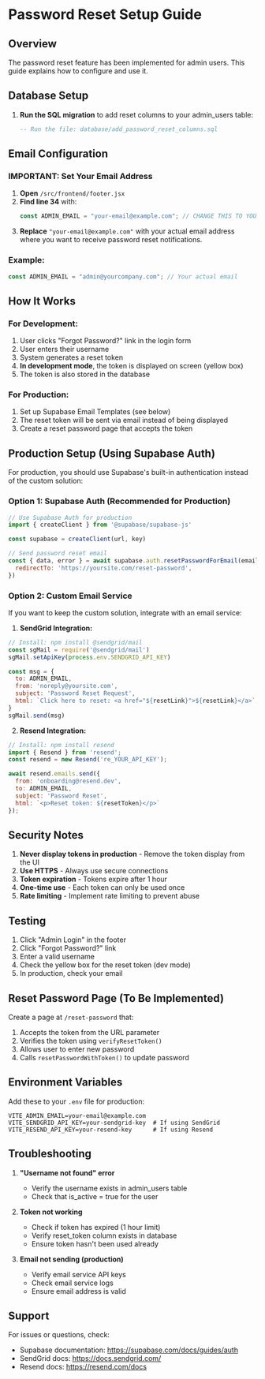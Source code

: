 # Password Reset Setup Guide

## Overview
The password reset feature has been implemented for admin users. This guide explains how to configure and use it.

## Database Setup

1. **Run the SQL migration** to add reset columns to your admin_users table:
   ```sql
   -- Run the file: database/add_password_reset_columns.sql
   ```

## Email Configuration

### IMPORTANT: Set Your Email Address

1. **Open** `/src/frontend/footer.jsx`
2. **Find line 34** with:
   ```javascript
   const ADMIN_EMAIL = "your-email@example.com"; // CHANGE THIS TO YOUR EMAIL
   ```
3. **Replace** `"your-email@example.com"` with your actual email address where you want to receive password reset notifications.

### Example:
```javascript
const ADMIN_EMAIL = "admin@yourcompany.com"; // Your actual email
```

## How It Works

### For Development:
1. User clicks "Forgot Password?" link in the login form
2. User enters their username
3. System generates a reset token
4. **In development mode**, the token is displayed on screen (yellow box)
5. The token is also stored in the database

### For Production:
1. Set up Supabase Email Templates (see below)
2. The reset token will be sent via email instead of being displayed
3. Create a reset password page that accepts the token

## Production Setup (Using Supabase Auth)

For production, you should use Supabase's built-in authentication instead of the custom solution:

### Option 1: Supabase Auth (Recommended for Production)
```javascript
// Use Supabase Auth for production
import { createClient } from '@supabase/supabase-js'

const supabase = createClient(url, key)

// Send password reset email
const { data, error } = await supabase.auth.resetPasswordForEmail(email, {
  redirectTo: 'https://yoursite.com/reset-password',
})
```

### Option 2: Custom Email Service
If you want to keep the custom solution, integrate with an email service:

1. **SendGrid Integration:**
```javascript
// Install: npm install @sendgrid/mail
const sgMail = require('@sendgrid/mail')
sgMail.setApiKey(process.env.SENDGRID_API_KEY)

const msg = {
  to: ADMIN_EMAIL,
  from: 'noreply@yoursite.com',
  subject: 'Password Reset Request',
  html: `Click here to reset: <a href="${resetLink}">${resetLink}</a>`,
}
sgMail.send(msg)
```

2. **Resend Integration:**
```javascript
// Install: npm install resend
import { Resend } from 'resend';
const resend = new Resend('re_YOUR_API_KEY');

await resend.emails.send({
  from: 'onboarding@resend.dev',
  to: ADMIN_EMAIL,
  subject: 'Password Reset',
  html: `<p>Reset token: ${resetToken}</p>`
});
```

## Security Notes

1. **Never display tokens in production** - Remove the token display from the UI
2. **Use HTTPS** - Always use secure connections
3. **Token expiration** - Tokens expire after 1 hour
4. **One-time use** - Each token can only be used once
5. **Rate limiting** - Implement rate limiting to prevent abuse

## Testing

1. Click "Admin Login" in the footer
2. Click "Forgot Password?" link
3. Enter a valid username
4. Check the yellow box for the reset token (dev mode)
5. In production, check your email

## Reset Password Page (To Be Implemented)

Create a page at `/reset-password` that:
1. Accepts the token from the URL parameter
2. Verifies the token using `verifyResetToken()`
3. Allows user to enter new password
4. Calls `resetPasswordWithToken()` to update password

## Environment Variables

Add these to your `.env` file for production:
```
VITE_ADMIN_EMAIL=your-email@example.com
VITE_SENDGRID_API_KEY=your-sendgrid-key  # If using SendGrid
VITE_RESEND_API_KEY=your-resend-key      # If using Resend
```

## Troubleshooting

1. **"Username not found" error**
   - Verify the username exists in admin_users table
   - Check that is_active = true for the user

2. **Token not working**
   - Check if token has expired (1 hour limit)
   - Verify reset_token column exists in database
   - Ensure token hasn't been used already

3. **Email not sending (production)**
   - Verify email service API keys
   - Check email service logs
   - Ensure email address is valid

## Support

For issues or questions, check:
- Supabase documentation: https://supabase.com/docs/guides/auth
- SendGrid docs: https://docs.sendgrid.com/
- Resend docs: https://resend.com/docs